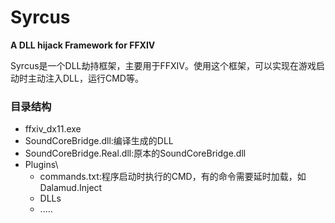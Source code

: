 # Syrcus

**A DLL hijack Framework for FFXIV**

Syrcus是一个DLL劫持框架，主要用于FFXIV。使用这个框架，可以实现在游戏启动时主动注入DLL，运行CMD等。

### 目录结构

+ ffxiv_dx11.exe
+ SoundCoreBridge.dll:编译生成的DLL
+ SoundCoreBridge.Real.dll:原本的SoundCoreBridge.dll
+ Plugins\
    * commands.txt:程序启动时执行的CMD，有的命令需要延时加载，如Dalamud.Inject
    * DLLs
    * .....